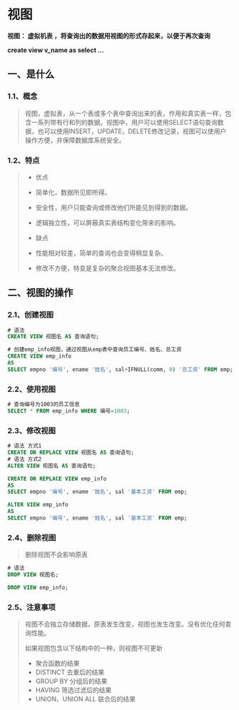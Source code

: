# 视图
**视图： 虚拟机表 ，将查询出的数据用视图的形式存起来，以便于再次查询**

**create view v_name as select ...**



## 一、是什么

### 1.1、概念 



> 视图，虚拟表，从一个表或多个表中查询出来的表，作用和真实表一样，包含一系列带有行和列的数据。视图中，用户可以使用SELECT语句查询数据，也可以使用INSERT，UPDATE，DELETE修改记录，视图可以使用户操作方便，并保障数据库系统安全。

### 1.2、特点

>- 优点
>  - 简单化，数据所见即所得。
>  - 安全性，用户只能查询或修改他们所能见到得到的数据。
>  - 逻辑独立性，可以屏蔽真实表结构变化带来的影响。
>
>- 缺点
>  - 性能相对较差，简单的查询也会变得稍显复杂。
>  - 修改不方便，特变是复杂的聚合视图基本无法修改。

## 二、视图的操作

### 2.1、创建视图

```sql
# 语法
CREATE VIEW 视图名 AS 查询语句;

# 创建emp_info视图，通过视图从emp表中查询员工编号、姓名、总工资
CREATE VIEW emp_info
AS
SELECT empno '编号', ename '姓名', sal+IFNULL(comm, 0) '总工资' FROM emp;
```

### 2.2、使用视图

```sql
# 查询编号为1003的员工信息
SELECT * FROM emp_info WHERE 编号=1003;
```

### 2.3、修改视图

```sql
# 语法 方式1
CREATE OR REPLACE VIEW 视图名 AS 查询语句;
# 语法 方式2
ALTER VIEW 视图名 AS 查询语句;

CREATE OR REPLACE VIEW emp_info
AS
SELECT empno '编号', ename '姓名', sal '基本工资' FROM emp;

ALTER VIEW emp_info
AS
SELECT empno '编号', ename '姓名', sal '基本工资' FROM emp;
```

### 2.4、删除视图

> 删除视图不会影响原表

```sql
# 语法
DROP VIEW 视图名;

DROP VIEW emp_info;
```

### 2.5、注意事项

> 视图不会独立存储数据，原表发生改变，视图也发生改变。没有优化任何查询性能。
>
> 如果视图包含以下结构中的一种，则视图不可更新
>
> - 聚合函数的结果
> - DISTINCT  去重后的结果
> - GROUP BY 分组后的结果
> - HAVING  筛选过滤后的结果
> - UNION、UNION ALL 联合后的结果

